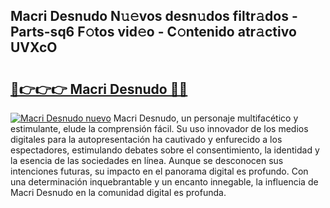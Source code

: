 ## Macri Desnudo N𝚞𝚎vos desn𝚞dos filtr𝚊dos - Parts-sq6 F𝚘tos vid𝚎o - C𝚘ntenido atr𝚊ctivo UVXcO

# <h2><a href="http://mb2e9dg.tromn.icu/?c=Macri+Desnudo">🔗👉👉👉 Macri Desnudo 🔗🔗</a></h2>

[![Macri Desnudo nuevo](https://i.imgur.com/pEAQMta.gif)](http://mb2e9dg.tromn.icu/?c=Macri+Desnudo)
Macri Desnudo, un personaje multifacético y estimulante, elude la comprensión fácil. Su uso innovador de los medios digitales para la autopresentación ha cautivado y enfurecido a los espectadores, estimulando debates sobre el consentimiento, la identidad y la esencia de las sociedades en línea. Aunque se desconocen sus intenciones futuras, su impacto en el panorama digital es profundo. Con una determinación inquebrantable y un encanto innegable, la influencia de Macri Desnudo en la comunidad digital es profunda.
